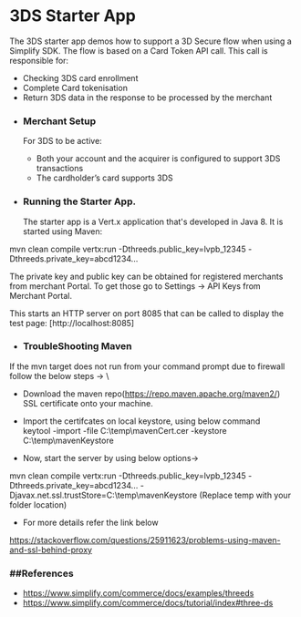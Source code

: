 <h1>3DS Starter App</h1>
<p>The 3DS starter app demos how to support a 3D Secure flow when using a Simplify SDK. The flow is based on a Card Token API call.  This call is responsible for:</p>
<ul>
  <li>Checking 3DS card enrollment</li>
  <li>Complete Card tokenisation</li>
  <li>Return 3DS data in the response to be processed by the merchant</li>
</ul>

* <h3><b>Merchant Setup</b></h3>

  For 3DS to be active:

  - Both your account and the acquirer is configured to support 3DS transactions
  - The cardholder’s card supports 3DS

* <h3>Running the Starter App.</h3>

  The starter app is a Vert.x application that's developed in Java 8. It is started using Maven:

mvn clean compile vertx:run -Dthreeds.public_key=lvpb_12345 -Dthreeds.private_key=abcd1234...

The private key and public key can be obtained for registered merchants from merchant Portal. To get those go to Settings → API Keys from Merchant Portal.

This starts an HTTP server on port 8085 that can be called to display
the test page: [http://localhost:8085]


* <h3>TroubleShooting Maven</h3>

If the mvn target does not run from your command prompt due to firewall follow the below steps → \
- Download the maven repo(https://repo.maven.apache.org/maven2/) SSL certificate onto your machine.

- Import the certifcates on local keystore, using below command \
   keytool -import -file C:\temp\mavenCert.cer -keystore C:\temp\mavenKeystore

- Now, start the server by using below options→

mvn clean compile vertx:run  -Dthreeds.public_key=lvpb_12345  -Dthreeds.private_key=abcd1234... -Djavax.net.ssl.trustStore=C:\temp\mavenKeystore (Replace temp with your folder location)

- For more details refer the link below 

 https://stackoverflow.com/questions/25911623/problems-using-maven-and-ssl-behind-proxy

<h3>##References</h3>
<ul>
<li><a href="https://www.simplify.com/commerce/docs/examples/threeds" rel="nofollow">https://www.simplify.com/commerce/docs/examples/threeds</a></li>
<li><a href="https://www.simplify.com/commerce/docs/tutorial/index#three-ds" rel="nofollow">https://www.simplify.com/commerce/docs/tutorial/index#three-ds</a></li>
</ul>
